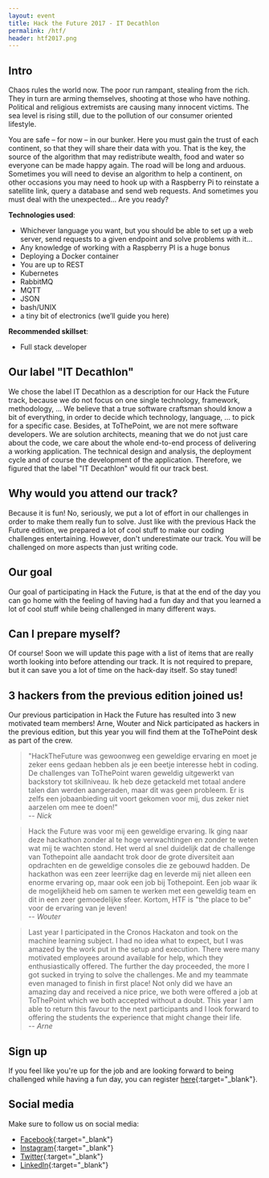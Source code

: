 ```yaml
---
layout: event
title: Hack the Future 2017 - IT Decathlon
permalink: /htf/
header: htf2017.png
---
```

## Intro

Chaos rules the world now. The poor run rampant, stealing from the rich. They in turn are arming themselves, shooting at those who have nothing. Political and religious extremists are causing many innocent victims. The sea level is rising still, due to the pollution of our consumer oriented lifestyle.

You are safe – for now – in our bunker. Here you must gain the trust of each continent, so that they will share their data with you. That is the key, the source of the algorithm that may redistribute wealth, food and water so everyone can be made happy again. The road will be long and arduous. Sometimes you will need to devise an algorithm to help a continent, on other occasions you may need to hook up with a Raspberry Pi to reinstate a satellite link, query a database and send web requests. And sometimes you must deal with the unexpected... Are you ready?

__Technologies used__:

* Whichever language you want, but you should be able to set up a web server, send requests to a given endpoint and solve problems with it...
* Any knowledge of working with a Raspberry PI is a huge bonus
* Deploying a Docker container
* You are up to REST
* Kubernetes
* RabbitMQ
* MQTT
* JSON
* bash/UNIX
* a tiny bit of electronics (we’ll guide you here)

__Recommended skillset__:

* Full stack developer

## Our label "IT Decathlon"

We chose the label IT Decathlon as a description for our Hack the Future track, because we do not focus on one single technology, framework, methodology, ... We believe that a true software craftsman should know a bit of everything, in order to decide which technology, language, ... to pick for a specific case. Besides, at ToThePoint, we are not mere software developers. We are solution architects, meaning that we do not just care about the code, we care about the whole end-to-end process of delivering a working application. The technical design and analysis, the deployment cycle and of course the development of the application. Therefore, we figured that the label "IT Decathlon" would fit our track best.

## Why would you attend our track?

Because it is fun! No, seriously, we put a lot of effort in our challenges in order to make them really fun to solve. Just like with the previous Hack the Future edition, we prepared a lot of cool stuff to make our coding challenges entertaining. However, don't underestimate our track. You will be challenged on more aspects than just writing code.

## Our goal

Our goal of participating in Hack the Future, is that at the end of the day you can go home with the feeling of having had a fun day and that you learned a lot of cool stuff while being challenged in many different ways.

## Can I prepare myself?

Of course! Soon we will update this page with a list of items that are really worth looking into before attending our track. It is not required to prepare, but it can save you a lot of time on the hack-day itself. So stay tuned!

## 3 hackers from the previous edition joined us!

Our previous participation in Hack the Future has resulted into 3 new motivated team members! Arne, Wouter and Nick participated as hackers in the previous edition, but this year you will find them at the ToThePoint desk as part of the crew.


> "HackTheFuture was gewoonweg een geweldige ervaring en moet je zeker eens gedaan hebben als je een beetje interesse hebt in coding.
> De challenges van ToThePoint waren geweldig uitgewerkt van backstory tot skillniveau.
> Ik heb deze getackeld met totaal andere talen dan werden aangeraden, maar dit was geen probleem.
> Er is zelfs een jobaanbieding uit voort gekomen voor mij, dus zeker niet aarzelen om mee te doen!"  
> -- <i>Nick</i>


> Hack the Future was voor mij een geweldige ervaring. Ik ging naar deze hackathon zonder al te hoge verwachtingen en zonder te weten wat mij te wachten stond.
> Het werd al snel duidelijk dat de challenge van Tothepoint alle aandacht trok door de grote diversiteit aan opdrachten en de geweldige consoles die ze gebouwd hadden.
> De hackathon was een zeer leerrijke dag en leverde mij niet alleen een enorme ervaring op, maar ook een job bij Tothepoint. Een job waar ik de mogelijkheid heb om samen te werken met een geweldig team en dit in een zeer gemoedelijke sfeer. 
> Kortom, HTF is "the place to be" voor de ervaring van je leven!  
> -- <i>Wouter</i>


> Last year I participated in the Cronos Hackaton and took on the machine learning subject. I had no idea what to expect, but I was amazed by the work put in the setup and execution. 
> There were many motivated employees around available for help, which they enthusiastically offered. The further the day proceeded, the more I got sucked in trying to solve the challenges. Me and my teammate even managed to finish in first place!
> Not only did we have an amazing day and received a nice price, we both were offered a job at ToThePoint which we both accepted without a doubt.
> This year I am able to return this favour to the next participants and I look forward to offering the students the experience that might change their life.  
> -- <i>Arne</i>

## Sign up

If you feel like you're up for the job and are looking forward to being challenged while having a fun day, you can register [here](http://register2.hackthefuture.be){:target="_blank"}.

## Social media

Make sure to follow us on social media:

* [Facebook](https://www.facebook.com/ToThePointITCo){:target="_blank"}
* [Instagram](https://www.instagram.com/wearetothepoint){:target="_blank"}
* [Twitter](https://twitter.com/ToThePoint_ITCo){:target="_blank"}
* [LinkedIn](https://www.linkedin.com/company/to-the-point-it-company){:target="_blank"}
